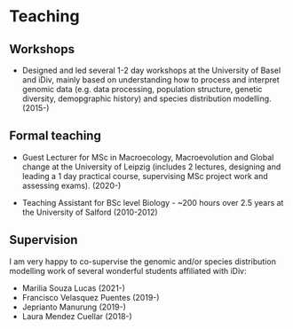 # Teaching

## Workshops
* Designed and led several 1-2 day workshops at the University of Basel and iDiv, mainly based on understanding how to process and interpret genomic data (e.g. data processing, population structure, genetic diversity, demopgraphic history) and species distribution modelling. (2015-)

## Formal teaching
* Guest Lecturer for MSc in Macroecology, Macroevolution and Global change at the University of Leipzig (includes 2 lectures, designing and leading a 1 day practical course, supervising MSc project work and assessing exams). (2020-)
 
* Teaching Assistant for BSc level Biology - ~200 hours over 2.5 years at the University of Salford (2010-2012)


## Supervision
I am very happy to co-supervise the genomic and/or species distribution modelling work of several wonderful students affiliated with iDiv:
* Marilia Souza Lucas (2021-)
* Francisco Velasquez Puentes (2019-)
* Jeprianto Manurung (2019-)
* Laura Mendez Cuellar (2018-)
